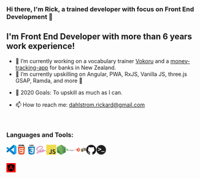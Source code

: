 <!--
**rickardd/rickardd** is a ✨ _special_ ✨ repository because its `README.md` (this file) appears on your GitHub profile.
-->

### Hi there, I'm Rick, a trained developer with focus on Front End Development 👋

## I'm Front End Developer with more than 6 years work experience!
- 🔭 I’m currently working on a vocabulary trainer [Vokoru](https://vokoru.com) and a [money-tracking-app](https://track-my-money.netlify.app/) for banks in New Zealand.
- 🌱 I’m currently upskilling on Angular, PWA, RxJS, Vanilla JS, three.js GSAP, Ramda, and more  🤣
<!-- - 👯 I’m looking to collaborate with other content creators -->
- 🥅 2020 Goals: To upskill as much as I can.
<!-- - ⚡ Fun fact: I'm learning -->
- 📫 How to reach me: dahlstrom.rickard@gmail.com


<!--
### Connect with me:

[<img align="left" alt="rickarddahlstrom.com" width="22px" src="https://raw.githubusercontent.com/iconic/open-iconic/master/svg/globe.svg" />][website]
-->

<br />

### Languages and Tools:

<img align="left" alt="Visual Studio Code" width="26px" src="https://raw.githubusercontent.com/github/explore/80688e429a7d4ef2fca1e82350fe8e3517d3494d/topics/visual-studio-code/visual-studio-code.png" />
<img align="left" alt="HTML5" width="26px" src="https://raw.githubusercontent.com/github/explore/80688e429a7d4ef2fca1e82350fe8e3517d3494d/topics/html/html.png" />
<img align="left" alt="CSS3" width="26px" src="https://raw.githubusercontent.com/github/explore/80688e429a7d4ef2fca1e82350fe8e3517d3494d/topics/css/css.png" />
<img align="left" alt="Sass" width="26px" src="https://raw.githubusercontent.com/github/explore/80688e429a7d4ef2fca1e82350fe8e3517d3494d/topics/sass/sass.png" />
<img align="left" alt="JavaScript" width="26px" src="https://raw.githubusercontent.com/github/explore/80688e429a7d4ef2fca1e82350fe8e3517d3494d/topics/javascript/javascript.png" />
<img align="left" alt="Node.js" width="26px" src="https://raw.githubusercontent.com/github/explore/80688e429a7d4ef2fca1e82350fe8e3517d3494d/topics/nodejs/nodejs.png" />
<img align="left" alt="MongoDB" width="26px" src="https://raw.githubusercontent.com/github/explore/80688e429a7d4ef2fca1e82350fe8e3517d3494d/topics/mongodb/mongodb.png" />
<img align="left" alt="Git" width="26px" src="https://raw.githubusercontent.com/github/explore/80688e429a7d4ef2fca1e82350fe8e3517d3494d/topics/git/git.png" />
<img align="left" alt="GitHub" width="26px" src="https://raw.githubusercontent.com/github/explore/78df643247d429f6cc873026c0622819ad797942/topics/github/github.png" />
<img align="left" alt="HTML5" width="26px" src="https://raw.githubusercontent.com/github/explore/80688e429a7d4ef2fca1e82350fe8e3517d3494d/topics/terminal/terminal.png" />

<br />
<br />

<svg xmlns="http://www.w3.org/2000/svg" viewBox="0 0 24 24" width="24" height="24"><path fill="red" d="M0 0h24v24H0z"/><path d="M12 2l9.3 3.32-1.418 12.31L12 22l-7.882-4.37L2.7 5.32 12 2zm0 2.21L6.186 17.26h2.168l1.169-2.92h4.934l1.17 2.92h2.167L12 4.21zm1.698 8.33h-3.396L12 8.45l1.698 4.09z"/></svg>

<!-- 
<img align="left" alt="codeSTACKr's Github Stats" src="https://github-readme-stats.codestackr.vercel.app/api?username=codeSTACKr&show_icons=true&hide_border=true" />
-->

[website]: https://rickarddahlstrom.com

